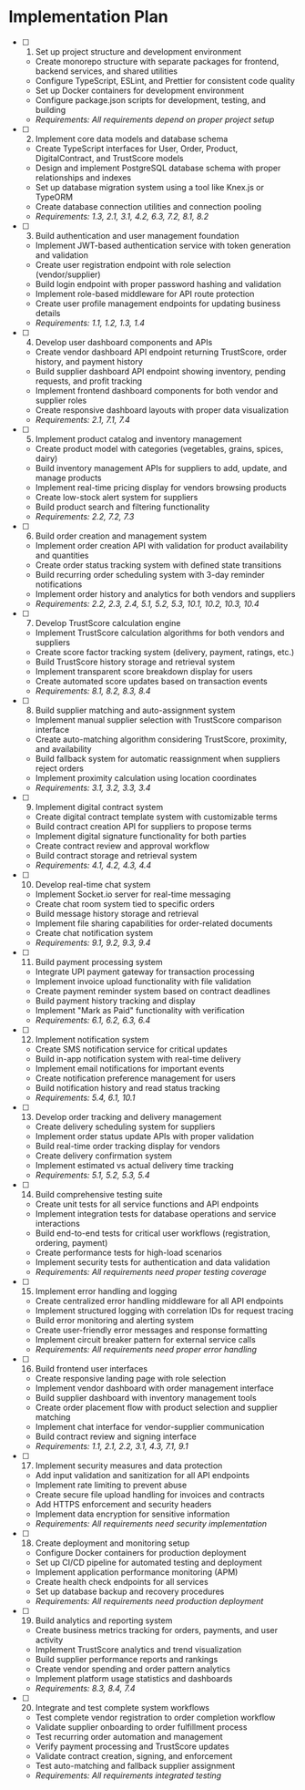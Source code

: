 # Implementation Plan

- [ ] 1. Set up project structure and development environment
  - Create monorepo structure with separate packages for frontend, backend services, and shared utilities
  - Configure TypeScript, ESLint, and Prettier for consistent code quality
  - Set up Docker containers for development environment
  - Configure package.json scripts for development, testing, and building
  - _Requirements: All requirements depend on proper project setup_

- [ ] 2. Implement core data models and database schema
  - Create TypeScript interfaces for User, Order, Product, DigitalContract, and TrustScore models
  - Design and implement PostgreSQL database schema with proper relationships and indexes
  - Set up database migration system using a tool like Knex.js or TypeORM
  - Create database connection utilities and connection pooling
  - _Requirements: 1.3, 2.1, 3.1, 4.2, 6.3, 7.2, 8.1, 8.2_

- [ ] 3. Build authentication and user management foundation
  - Implement JWT-based authentication service with token generation and validation
  - Create user registration endpoint with role selection (vendor/supplier)
  - Build login endpoint with proper password hashing and validation
  - Implement role-based middleware for API route protection
  - Create user profile management endpoints for updating business details
  - _Requirements: 1.1, 1.2, 1.3, 1.4_

- [ ] 4. Develop user dashboard components and APIs
  - Create vendor dashboard API endpoint returning TrustScore, order history, and payment history
  - Build supplier dashboard API endpoint showing inventory, pending requests, and profit tracking
  - Implement frontend dashboard components for both vendor and supplier roles
  - Create responsive dashboard layouts with proper data visualization
  - _Requirements: 2.1, 7.1, 7.4_

- [ ] 5. Implement product catalog and inventory management
  - Create product model with categories (vegetables, grains, spices, dairy)
  - Build inventory management APIs for suppliers to add, update, and manage products
  - Implement real-time pricing display for vendors browsing products
  - Create low-stock alert system for suppliers
  - Build product search and filtering functionality
  - _Requirements: 2.2, 7.2, 7.3_

- [ ] 6. Build order creation and management system
  - Implement order creation API with validation for product availability and quantities
  - Create order status tracking system with defined state transitions
  - Build recurring order scheduling system with 3-day reminder notifications
  - Implement order history and analytics for both vendors and suppliers
  - _Requirements: 2.2, 2.3, 2.4, 5.1, 5.2, 5.3, 10.1, 10.2, 10.3, 10.4_

- [ ] 7. Develop TrustScore calculation engine
  - Implement TrustScore calculation algorithms for both vendors and suppliers
  - Create score factor tracking system (delivery, payment, ratings, etc.)
  - Build TrustScore history storage and retrieval system
  - Implement transparent score breakdown display for users
  - Create automated score updates based on transaction events
  - _Requirements: 8.1, 8.2, 8.3, 8.4_

- [ ] 8. Build supplier matching and auto-assignment system
  - Implement manual supplier selection with TrustScore comparison interface
  - Create auto-matching algorithm considering TrustScore, proximity, and availability
  - Build fallback system for automatic reassignment when suppliers reject orders
  - Implement proximity calculation using location coordinates
  - _Requirements: 3.1, 3.2, 3.3, 3.4_

- [ ] 9. Implement digital contract system
  - Create digital contract template system with customizable terms
  - Build contract creation API for suppliers to propose terms
  - Implement digital signature functionality for both parties
  - Create contract review and approval workflow
  - Build contract storage and retrieval system
  - _Requirements: 4.1, 4.2, 4.3, 4.4_

- [ ] 10. Develop real-time chat system
  - Implement Socket.io server for real-time messaging
  - Create chat room system tied to specific orders
  - Build message history storage and retrieval
  - Implement file sharing capabilities for order-related documents
  - Create chat notification system
  - _Requirements: 9.1, 9.2, 9.3, 9.4_

- [ ] 11. Build payment processing system
  - Integrate UPI payment gateway for transaction processing
  - Implement invoice upload functionality with file validation
  - Create payment reminder system based on contract deadlines
  - Build payment history tracking and display
  - Implement "Mark as Paid" functionality with verification
  - _Requirements: 6.1, 6.2, 6.3, 6.4_

- [ ] 12. Implement notification system
  - Create SMS notification service for critical updates
  - Build in-app notification system with real-time delivery
  - Implement email notifications for important events
  - Create notification preference management for users
  - Build notification history and read status tracking
  - _Requirements: 5.4, 6.1, 10.1_

- [ ] 13. Develop order tracking and delivery management
  - Create delivery scheduling system for suppliers
  - Implement order status update APIs with proper validation
  - Build real-time order tracking display for vendors
  - Create delivery confirmation system
  - Implement estimated vs actual delivery time tracking
  - _Requirements: 5.1, 5.2, 5.3, 5.4_

- [ ] 14. Build comprehensive testing suite
  - Create unit tests for all service functions and API endpoints
  - Implement integration tests for database operations and service interactions
  - Build end-to-end tests for critical user workflows (registration, ordering, payment)
  - Create performance tests for high-load scenarios
  - Implement security tests for authentication and data validation
  - _Requirements: All requirements need proper testing coverage_

- [ ] 15. Implement error handling and logging
  - Create centralized error handling middleware for all API endpoints
  - Implement structured logging with correlation IDs for request tracing
  - Build error monitoring and alerting system
  - Create user-friendly error messages and response formatting
  - Implement circuit breaker pattern for external service calls
  - _Requirements: All requirements need proper error handling_

- [ ] 16. Build frontend user interfaces
  - Create responsive landing page with role selection
  - Implement vendor dashboard with order management interface
  - Build supplier dashboard with inventory management tools
  - Create order placement flow with product selection and supplier matching
  - Implement chat interface for vendor-supplier communication
  - Build contract review and signing interface
  - _Requirements: 1.1, 2.1, 2.2, 3.1, 4.3, 7.1, 9.1_

- [ ] 17. Implement security measures and data protection
  - Add input validation and sanitization for all API endpoints
  - Implement rate limiting to prevent abuse
  - Create secure file upload handling for invoices and contracts
  - Add HTTPS enforcement and security headers
  - Implement data encryption for sensitive information
  - _Requirements: All requirements need security implementation_

- [ ] 18. Create deployment and monitoring setup
  - Configure Docker containers for production deployment
  - Set up CI/CD pipeline for automated testing and deployment
  - Implement application performance monitoring (APM)
  - Create health check endpoints for all services
  - Set up database backup and recovery procedures
  - _Requirements: All requirements need production deployment_

- [ ] 19. Build analytics and reporting system
  - Create business metrics tracking for orders, payments, and user activity
  - Implement TrustScore analytics and trend visualization
  - Build supplier performance reports and rankings
  - Create vendor spending and order pattern analytics
  - Implement platform usage statistics and dashboards
  - _Requirements: 8.3, 8.4, 7.4_

- [ ] 20. Integrate and test complete system workflows
  - Test complete vendor registration to order completion workflow
  - Validate supplier onboarding to order fulfillment process
  - Test recurring order automation and management
  - Verify payment processing and TrustScore updates
  - Validate contract creation, signing, and enforcement
  - Test auto-matching and fallback supplier assignment
  - _Requirements: All requirements integrated testing_